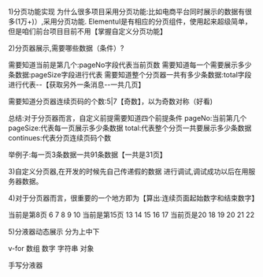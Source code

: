 1)分页功能实现
为什么很多项目采用分页功能:比如电商平台同时展示的数据有很多(1万+)）,采用分页功能.
ElementuI是有相应的分页组件，使用起来超级简单，但是咱们前台项目目前不用【掌握自定义分页功能】


2)分页器展示,需要哪些数据（条件）?

需要知道当前是第几个:pageNo字段代表当前页数
需要知道每一个需要展示多少条数据:pageSize字段进行代表
需要知道整个分页器一共有多少条数据:total字段进行代表--【获取另外一条消息--一共几页】

需要知道分页器连续页码的个数:5|7【奇数】，以为奇数对称（好看)

总结:对于分页器而言，自定义前提需要知道四个前提条件
pageNo:当前第几个
pageSize:代表每一页展示多少条数据
total:代表整个分页一共要展示多少条数据
continues:代表分页连续页码个数



举例子:每一页3条数据一共91条数据【一共是31页】

3)自定义分页器,在开发的时候先自己传递假的数据 进行调试,调试成功以后在用服务器数据。



4)对于分页器而言，很重要的一个地方即为【算出:连续页面起始数字和结束数字】

当前是第8页
6  7  8  9  10
当前是第15页
13 14 15 16 17
当前页是20
18 19 20 21 22

5)分液器动态展示
 分为上中下

 v-for  数组 数字 字符串 对象 

手写分液器





































